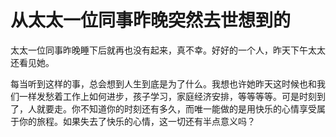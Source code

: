 # 从太太一位同事昨晚突然去世想到的

太太一位同事昨晚睡下后就再也没有起来，真不幸。好好的一个人，昨天下午太太还看见她。

每当听到这样的事，总会想到人生到底是为了什么。我想也许她昨天这时候也和我们一样发愁着工作上如何进步，孩子学习，家庭经济安排，等等等等。可是时刻到了，人就要走。你不知道你的时刻还有多久，而唯一能做的是用快乐的心情享受属于你的旅程。如果失去了快乐的心情，这一切还有半点意义吗？
